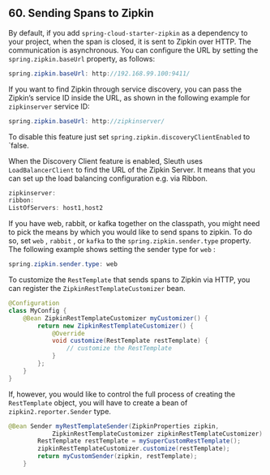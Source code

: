 ## 60. Sending Spans to Zipkin

By default, if you add  `spring-cloud-starter-zipkin`  as a dependency to your project, when the span is closed, it is sent to Zipkin over HTTP. The communication is asynchronous. You can configure the URL by setting the  `spring.zipkin.baseUrl`  property, as follows:

```java
spring.zipkin.baseUrl: http://192.168.99.100:9411/
```

If you want to find Zipkin through service discovery, you can pass the Zipkin’s service ID inside the URL, as shown in the following example for  `zipkinserver`  service ID:

```java
spring.zipkin.baseUrl: http://zipkinserver/
```

To disable this feature just set  `spring.zipkin.discoveryClientEnabled`  to `false.

When the Discovery Client feature is enabled, Sleuth uses  `LoadBalancerClient`  to find the URL of the Zipkin Server. It means that you can set up the load balancing configuration e.g. via Ribbon.

```java
zipkinserver:
ribbon:
ListOfServers: host1,host2
```

If you have web, rabbit, or kafka together on the classpath, you might need to pick the means by which you would like to send spans to zipkin. To do so, set  `web` ,  `rabbit` , or  `kafka`  to the  `spring.zipkin.sender.type`  property. The following example shows setting the sender type for  `web` :

```java
spring.zipkin.sender.type: web
```

To customize the  `RestTemplate`  that sends spans to Zipkin via HTTP, you can register the  `ZipkinRestTemplateCustomizer`  bean.

```java
@Configuration
class MyConfig {
	@Bean ZipkinRestTemplateCustomizer myCustomizer() {
		return new ZipkinRestTemplateCustomizer() {
			@Override
			void customize(RestTemplate restTemplate) {
				// customize the RestTemplate
			}
		};
	}
}
```

If, however, you would like to control the full process of creating the  `RestTemplate`  object, you will have to create a bean of  `zipkin2.reporter.Sender`  type.

```java
@Bean Sender myRestTemplateSender(ZipkinProperties zipkin,
			ZipkinRestTemplateCustomizer zipkinRestTemplateCustomizer) {
		RestTemplate restTemplate = mySuperCustomRestTemplate();
		zipkinRestTemplateCustomizer.customize(restTemplate);
		return myCustomSender(zipkin, restTemplate);
	}
```
